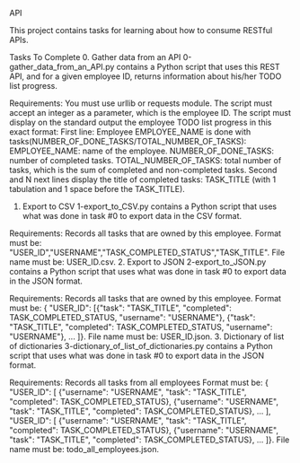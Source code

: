 API

This project contains tasks for learning about how to consume RESTful APIs.

Tasks To Complete
 0. Gather data from an API
0-gather_data_from_an_API.py contains a Python script that uses this REST API, and for a given employee ID, returns information about his/her TODO list progress.

Requirements:
You must use urllib or requests module.
The script must accept an integer as a parameter, which is the employee ID.
The script must display on the standard output the employee TODO list progress in this exact format:
First line: Employee EMPLOYEE_NAME is done with tasks(NUMBER_OF_DONE_TASKS/TOTAL_NUMBER_OF_TASKS):
EMPLOYEE_NAME: name of the employee.
NUMBER_OF_DONE_TASKS: number of completed tasks.
TOTAL_NUMBER_OF_TASKS: total number of tasks, which is the sum of completed and non-completed tasks.
Second and N next lines display the title of completed tasks: TASK_TITLE (with 1 tabulation and 1 space before the TASK_TITLE).
 1. Export to CSV
1-export_to_CSV.py contains a Python script that uses what was done in task #0 to export data in the CSV format.

Requirements:
Records all tasks that are owned by this employee.
Format must be: "USER_ID","USERNAME","TASK_COMPLETED_STATUS","TASK_TITLE".
File name must be: USER_ID.csv.
 2. Export to JSON
2-export_to_JSON.py contains a Python script that uses what was done in task #0 to export data in the JSON format.

Requirements:
Records all tasks that are owned by this employee.
Format must be: { "USER_ID": [{"task": "TASK_TITLE", "completed": TASK_COMPLETED_STATUS, "username": "USERNAME"}, {"task": "TASK_TITLE", "completed": TASK_COMPLETED_STATUS, "username": "USERNAME"}, ... ]}.
File name must be: USER_ID.json.
 3. Dictionary of list of dictionaries
3-dictionary_of_list_of_dictionaries.py contains a Python script that uses what was done in task #0 to export data in the JSON format.

Requirements:
Records all tasks from all employees
Format must be: { "USER_ID": [ {"username": "USERNAME", "task": "TASK_TITLE", "completed": TASK_COMPLETED_STATUS}, {"username": "USERNAME", "task": "TASK_TITLE", "completed": TASK_COMPLETED_STATUS}, ... ], "USER_ID": [ {"username": "USERNAME", "task": "TASK_TITLE", "completed": TASK_COMPLETED_STATUS}, {"username": "USERNAME", "task": "TASK_TITLE", "completed": TASK_COMPLETED_STATUS}, ... ]}.
File name must be: todo_all_employees.json.
